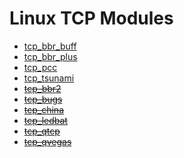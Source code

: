# Linux TCP Modules

* [tcp_bbr_buff](https://github.com/nanqinlang-tcp/tcp_nanqinlang)
* [tcp_bbr_plus](https://github.com/cx9208/bbrplus)
* [tcp_pcc](https://github.com/giltu/KernelPCC)
* [tcp_tsunami](https://github.com/singhigh/502newbbr)
* ~~[tcp_bbr2](https://github.com/marywangran/BBR-the-second)~~
* ~~[tcp_bugs](https://github.com/marywangran/tcp_cdg_and_westwood)~~
* ~~[tcp_china](https://github.com/madeye/tcp_china)~~
* ~~[tcp_ledbat](https://github.com/silviov/TCP-LEDBAT)~~
* ~~[tcp_qtcp](https://github.com/marywangran/QTCP)~~
* ~~[tcp_qvegas](https://github.com/marywangran/qvegas)~~
